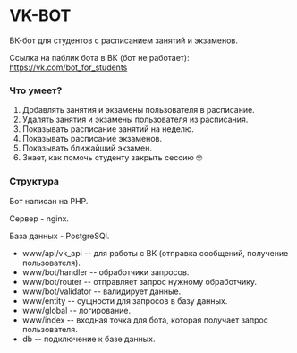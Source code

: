# VK-BOT
ВК-бот для студентов с расписанием занятий и экзаменов.

Ссылка на паблик бота в ВК (бот не работает): https://vk.com/bot_for_students

### Что умеет?
1. Добавлять занятия и экзамены пользователя в расписание.
2. Удалять занятия и экзамены пользователя из расписания.
3. Показывать расписание занятий на неделю.
4. Показывать расписание экзаменов.
5. Показывать ближайший экзамен.
6. Знает, как помочь студенту закрыть сессию 🤓

### Структура
Бот написан на PHP.

Сервер - nginx.

База данных - PostgreSQl.

- www/api/vk_api -- для работы с ВК (отправка сообщений, получение пользователя).
- www/bot/handler -- обработчики запросов.
- www/bot/router -- отправляет запрос нужному обработчику.
- www/bot/validator -- валидирует данные.
- www/entity -- сущности для запросов в базу данных.
- www/global -- логирование.
- www/index -- входная точка для бота, которая получает запрос пользователя.
- db -- подключение к базе данных.
